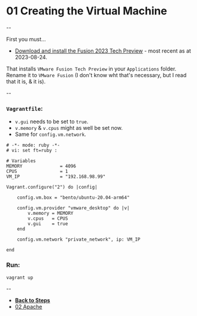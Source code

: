 # 01 Creating the Virtual Machine

--

First you must...

* [Download and install the Fusion 2023 Tech Preview](https://customerconnect.vmware.com/downloads/get-download?downloadGroup=FUS-TP2023) - most recent as at 2023-08-24.

That installs `VMware Fusion Tech Preview` in your `Applications` folder. Rename it to `VMware Fusion` (I don't know wht that's necessary, but I read that it is, & it is).

--

### `Vagrantfile`:

* `v.gui` needs to be set to `true`.
* `v.memory` & `v.cpus` might as well be set now.
* Same for `config.vm.network`.

```
# -*- mode: ruby -*-
# vi: set ft=ruby :

# Variables
MEMORY              = 4096
CPUS                = 1
VM_IP               = "192.168.98.99"

Vagrant.configure("2") do |config|

	config.vm.box = "bento/ubuntu-20.04-arm64"

	config.vm.provider "vmware_desktop" do |v|
		v.memory = MEMORY
		v.cpus   = CPUS
		v.gui    = true
	end

	config.vm.network "private_network", ip: VM_IP

end
```

### Run:

```
vagrant up
```

--

* [**Back to Steps**](../README.md)
* [02 Apache](./02_Apache.md)

